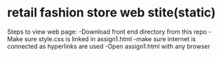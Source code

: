 # retail fashion store web stite(static)

Steps to view web page:
-Download front end directory from this repo
-Make sure style.css is linked in assign1.html
-make sure internet is connected as hyperlinks are used
-Open assign1.html with any browser 

